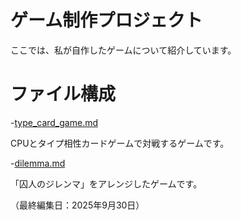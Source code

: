 # ゲーム制作プロジェクト
ここでは、私が自作したゲームについて紹介しています。

# ファイル構成
-[type_card_game.md](type_card_game.md)

 CPUとタイプ相性カードゲームで対戦するゲームです。

-[dilemma.md](dilemma.md/) 

「囚人のジレンマ」をアレンジしたゲームです。

（最終編集日：2025年9月30日）
